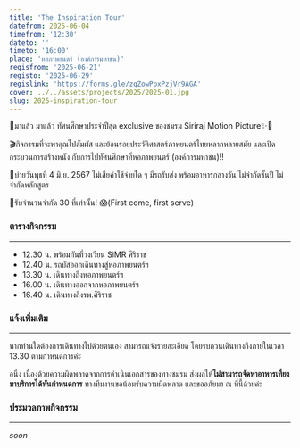 ```yaml
---
title: 'The Inspiration Tour'
datefrom: 2025-06-04
timefrom: '12:30'
dateto: ''
timeto: '16:00'
place: 'หอภาพยนตร์ (องค์การมหาชน)'
regisfrom: '2025-06-21'
registo: '2025-06-29'
regislink: 'https://forms.gle/zqZowPpxPzjVr9AGA'
cover: ../../assets/projects/2025/2025-01.jpg
slug: 2025-inspiration-tour
---
```


🚨มาแล้ว มาแล้ว
ทัศนศึกษาประจำปีสุด exclusive ของชมรม Siriraj Motion Picture✨👀

🎬กิจกรรมที่จะพาคุณไปสัมผัส และย้อนรอยประวัติศาสตร์ภาพยนตร์ไทยหลากหลายสมัย และเปิดกระบวนการสร้างหนัง กับการไปทัศนศึกษาที่หอภาพยนตร์ (องค์การมหาชน)‼️

📅บ่ายวันพุธที่ 4 มิ.ย. 2567
ไม่เสียค่าใช้จ่ายใด ๆ มีรถรับส่ง พร้อมอาหารกลางวัน
ไม่จำกัดชั้นปี ไม่จำกัดหลักสูตร

📢รับจำนวนจำกัด 30 ที่เท่านั้น! 😱(First come, first serve)

### ตารางกิจกรรม

- - -

- 12.30 น. พร้อมกันที่วงเวียน SiMR ศิริราช
- 12.40 น. รถบัสออกเดินทางสู่หอภาพยนตร์ฯ
- 13.30 น. เดินทางถึงหอภาพยนตร์ฯ
- 16.00 น. เดินทางออกจากหอภาพยนตร์ฯ
- 16.40 น. เดินทางถึงรพ.ศิริราช

### แจ้งเพิ่มเติม

- - -

หากท่านใดต้องการเดินทางไปด้วยตนเอง สามารถแจ้งรายละเอียด โดยรบกวนเดินทางถึงภายในเวลา 13.30 ตามกำหนดการค่ะ

อนึ่ง เนื่องด้วยความผิดพลาดจากการดำเนินเอกสารของทางชมรม ส่งผลให้**ไม่สามารถจัดหาอาหารเที่ยงมาบริการได้ทันกำหนดการ** ทางทีมงานขอน้อมรับความผิดพลาด และขออภัยมา ณ ที่นี้ด้วยค่ะ

### ประมวลภาพกิจกรรม

- - -

_soon_
